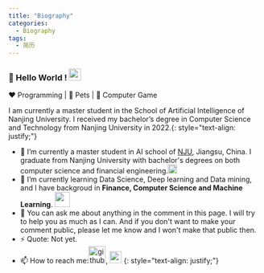 ```yaml
---
title: "Biography"
categories:
  - Biography
tags:
  - 简历
---
```

### 👋 Hello World !  <img src="{{ site.url }}{{ site.baseurl }}/assets/images/Earth.gif" width="24px">
  
:heart: Programming | :blue_heart: Pets | :black_heart: Computer Game 
  
I am currently a master student in the School of Artificial Intelligence of Nanjing University. I received my bachelor’s degree in Computer Science and Technology from Nanjing University in 2022.{: style="text-align: justify;"}

- 🔭 I’m currently a master student in AI school of [NJU](https://www.nju.edu.cn/main.htm), Jiangsu, China. I graduate from Nanjing University with bachelor's degrees on both computer science and financial engineering.<img src="{{ site.url }}{{ site.baseurl }}/assets/images/Rocket.gif" width="18px">
- 🌱 I’m currently learning Data Science, Deep learning and Data mining, and I have backgroud in **Finance, Computer Science and Machine Learning**.  <img src="{{ site.url }}{{ site.baseurl }}/assets/images/giphy.webp" width="30"> 
- 💬 You can ask me about anything in the comment in this page. I will try to help you as much as I can. And if you don't want to make your comment public, please let me know and I won't make that public then. 
- ⚡ Quote: Not yet.
- 📫 How to reach me:[<img src="{{ site.url }}{{ site.baseurl }}/assets/images/github.png" alt="github" width="34">](https://github.com/wangskyGit), [<img src="{{ site.url }}{{ site.baseurl }}/assets/images/gmail.jpeg" alt="gmail" width="24">](wangsky8515@gmail.com) 
{: style="text-align: justify;"}

